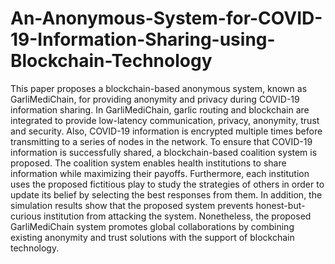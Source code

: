 # An-Anonymous-System-for-COVID-19-Information-Sharing-using-Blockchain-Technology
This paper proposes a blockchain-based anonymous system, known as GarliMediChain, for providing anonymity and privacy during COVID-19 information sharing. In GarliMediChain, garlic routing and blockchain are integrated to provide low-latency communication, privacy, anonymity, trust and security. Also, COVID-19 information is encrypted multiple times before transmitting to a series of nodes in the network. To ensure that COVID-19 information is successfully shared, a blockchain-based coalition system is proposed. The coalition system enables health institutions to share information while maximizing their payoffs. Furthermore, each institution uses the proposed fictitious play to study the strategies of others in order to update its belief by selecting the best responses from them. In addition, the simulation results show that the proposed system prevents honest-but-curious institution from attacking the system. Nonetheless, the proposed GarliMediChain system promotes global collaborations by combining existing anonymity and trust solutions with the support of blockchain technology.
